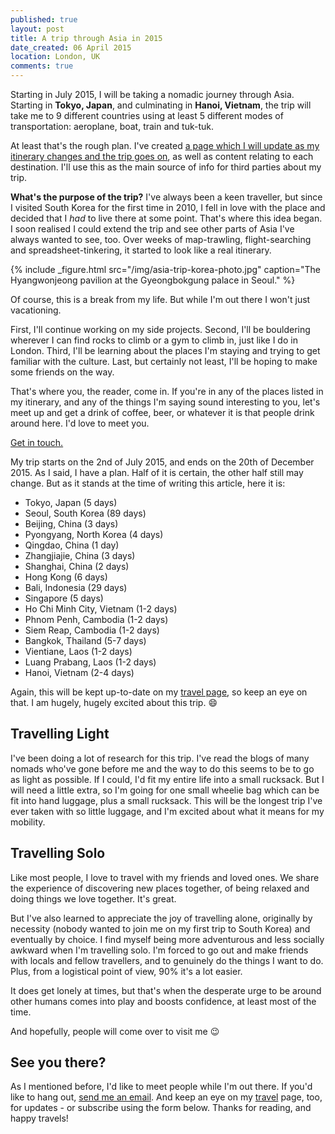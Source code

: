 ```yaml
---
published: true
layout: post
title: A trip through Asia in 2015
date_created: 06 April 2015
location: London, UK
comments: true
---
```


Starting in July 2015, I will be taking a nomadic journey through Asia. Starting in **Tokyo, Japan**, and culminating in **Hanoi, Vietnam**, the trip will take me to 9 different countries using at least 5 different modes of transportation: aeroplane, boat, train and tuk-tuk.

At least that's the rough plan. I've created [a page which I will update as my itinerary changes and the trip goes on](/nomad), as well as content relating to each destination. I'll use this as the main source of info for third parties about my trip.

**What's the purpose of the trip?** I've always been a keen traveller, but since I visited South Korea for the first time in 2010, I fell in love with the place and decided that I _had_ to live there at some point. That's where this idea began. I soon realised I could extend the trip and see other parts of Asia I've always wanted to see, too. Over weeks of map-trawling, flight-searching and spreadsheet-tinkering, it started to look like a real itinerary.

{% include _figure.html src="/img/asia-trip-korea-photo.jpg" caption="The Hyangwonjeong pavilion at the Gyeongbokgung palace in Seoul." %}

Of course, this is a break from my life. But while I'm out there I won't just vacationing.

First, I'll continue working on my side projects. Second, I'll be bouldering wherever I can find rocks to climb or a gym to climb in, just like I do in London. Third, I'll be learning about the places I'm staying and trying to get familiar with the culture. Last, but certainly not least, I'll be hoping to make some friends on the way.

That's where you, the reader, come in. If you're in any of the places listed in my itinerary, and any of the things I'm saying sound interesting to you, let's meet up and get a drink of coffee, beer, or whatever it is that people drink around here. I'd love to meet you.

<a href="mailto:dan@danhough.com?subject=Nomadic+Journey" class="cta--primary">Get in touch.</a>

My trip starts on the 2nd of July 2015, and ends on the 20th of December 2015. As I said, I have a plan. Half of it is certain, the other half still may change. But as it stands at the time of writing this article, here it is:

* Tokyo, Japan (5 days)
* Seoul, South Korea (89 days)
* Beijing, China (3 days)
* Pyongyang, North Korea (4 days)
* Qingdao, China (1 day)
* Zhangjiajie, China (3 days)
* Shanghai, China (2 days)
* Hong Kong (6 days)
* Bali, Indonesia (29 days)
* Singapore (5 days)
* Ho Chi Minh City, Vietnam (1-2 days)
* Phnom Penh, Cambodia (1-2 days)
* Siem Reap, Cambodia (1-2 days)
* Bangkok, Thailand (5-7 days)
* Vientiane, Laos (1-2 days)
* Luang Prabang, Laos (1-2 days)
* Hanoi, Vietnam (2-4 days)

Again, this will be kept up-to-date on my [travel page](/nomad), so keep an eye on that. I am hugely, hugely excited about this trip. :smile:

## Travelling Light

I've been doing a lot of research for this trip. I've read the blogs of many nomads who've gone before me and the way to do this seems to be to go as light as possible. If I could, I'd fit my entire life into a small rucksack. But I will need a little extra, so I'm going for one small wheelie bag which can be fit into hand luggage, plus a small rucksack. This will be the longest trip I've ever taken with so little luggage, and I'm excited about what it means for my mobility.

## Travelling Solo

Like most people, I love to travel with my friends and loved ones. We share the experience of discovering new places together, of being relaxed and doing things we love together. It's great.

But I've also learned to appreciate the joy of travelling alone, originally by necessity (nobody wanted to join me on my first trip to South Korea) and eventually by choice. I find myself being more adventurous and less socially awkward when I'm travelling solo. I'm forced to go out and make friends with locals and fellow travellers, and to genuinely do the things I want to do. Plus, from a logistical point of view, 90% it's a lot easier.

It does get lonely at times, but that's when the desperate urge to be around other humans comes into play and boosts confidence, at least most of the time.

And hopefully, people will come over to visit me :wink:

## See you there?

As I mentioned before, I'd like to meet people while I'm out there. If you'd like to hang out, <a href="mailto:dan@danhough.com?subject=About+your+trip">send me an email</a>. And keep an eye on my [travel](/nomad) page, too, for updates - or subscribe using the form below. Thanks for reading, and happy travels!
